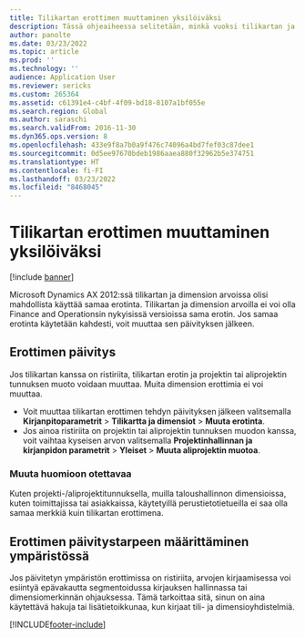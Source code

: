 ```yaml
---
title: Tilikartan erottimen muuttaminen yksilöiväksi
description: Tässä ohjeaiheessa selitetään, minkä vuoksi tilikartan ja dimension arvoilla ei voi olla sama erotin. Erotinarvot on muutettava päivityksen jälkeen.
author: panolte
ms.date: 03/23/2022
ms.topic: article
ms.prod: ''
ms.technology: ''
audience: Application User
ms.reviewer: sericks
ms.custom: 265364
ms.assetid: c61391e4-c4bf-4f09-bd18-8107a1bf055e
ms.search.region: Global
ms.author: saraschi
ms.search.validFrom: 2016-11-30
ms.dyn365.ops.version: 8
ms.openlocfilehash: 433e9f8a7b0a9f476c74096a4bd7fef03c87dee1
ms.sourcegitcommit: 0d5ee97670bdeb1986aaea880f32962b5e374751
ms.translationtype: HT
ms.contentlocale: fi-FI
ms.lasthandoff: 03/23/2022
ms.locfileid: "8468045"
---
```

# <a name="make-the-chart-of-accounts-delimiter-unique"></a>Tilikartan erottimen muuttaminen yksilöiväksi

[!include [banner](../includes/banner.md)]

Microsoft Dynamics AX 2012:ssä tilikartan ja dimension arvoissa olisi mahdollista käyttää samaa erotinta. Tilikartan ja dimension arvoilla ei voi olla Finance and Operationsin nykyisissä versioissa sama erotin. Jos samaa erotinta käytetään kahdesti, voit muuttaa sen päivityksen jälkeen. 

## <a name="update-delimiter"></a>Erottimen päivitys
Jos tilikartan kanssa on ristiriita, tilikartan erotin ja projektin tai aliprojektin tunnuksen muoto voidaan muuttaa. Muita dimension erottimia ei voi muuttaa. 
- Voit muuttaa tilikartan erottimen tehdyn päivityksen jälkeen valitsemalla **Kirjanpitoparametrit** > **Tilikartta ja dimensiot** > **Muuta erotinta**. 
- Jos ainoa ristiriita on projektin tai aliprojektin tunnuksen muodon kanssa, voit vaihtaa kyseisen arvon valitsemalla **Projektinhallinnan ja kirjanpidon parametrit** > **Yleiset** > **Muuta aliprojektin muotoa**. 

### <a name="other-considerations"></a>Muuta huomioon otettavaa
Kuten projekti-/aliprojektitunnuksella, muilla taloushallinnon dimensioissa, kuten toimittajissa tai asiakkaissa, käytetyillä perustietotietueilla ei saa olla samaa merkkiä kuin tilikartan erottimena. 

## <a name="how-to-determine-if-your-environment-requires-updated-delimiters"></a>Erottimen päivitystarpeen määrittäminen ympäristössä 
Jos päivitetyn ympäristön erottimissa on ristiriita, arvojen kirjaamisessa voi esiintyä epävakautta segmentoidussa kirjauksen hallinnassa tai dimensiomerkinnän ohjauksessa. Tämä tarkoittaa sitä, sinun on aina käytettävä hakuja tai lisätietoikkunaa, kun kirjaat tili- ja dimensioyhdistelmiä.

[!INCLUDE[footer-include](../../../includes/footer-banner.md)]
